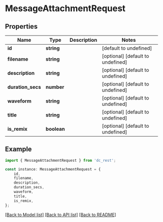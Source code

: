 # MessageAttachmentRequest


## Properties

Name | Type | Description | Notes
------------ | ------------- | ------------- | -------------
**id** | **string** |  | [default to undefined]
**filename** | **string** |  | [optional] [default to undefined]
**description** | **string** |  | [optional] [default to undefined]
**duration_secs** | **number** |  | [optional] [default to undefined]
**waveform** | **string** |  | [optional] [default to undefined]
**title** | **string** |  | [optional] [default to undefined]
**is_remix** | **boolean** |  | [optional] [default to undefined]

## Example

```typescript
import { MessageAttachmentRequest } from 'dc_rest';

const instance: MessageAttachmentRequest = {
    id,
    filename,
    description,
    duration_secs,
    waveform,
    title,
    is_remix,
};
```

[[Back to Model list]](../README.md#documentation-for-models) [[Back to API list]](../README.md#documentation-for-api-endpoints) [[Back to README]](../README.md)
